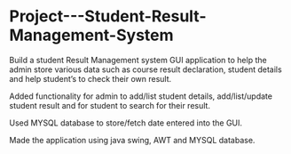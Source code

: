 # Project---Student-Result-Management-System
Build a student Result Management system GUI application to help the admin store various data such as course result declaration, student details and help student’s to check their own result.

Added functionality for admin to add/list student details, add/list/update student result and for student to search for their result.

Used MYSQL database to store/fetch date entered into the GUI.

Made the application using java swing, AWT and MYSQL database.
